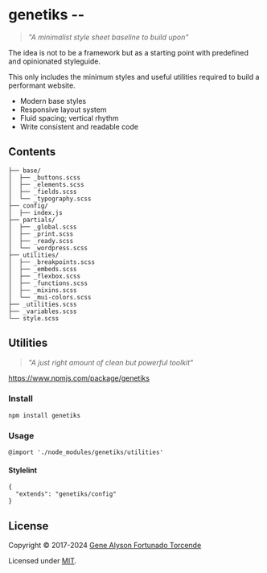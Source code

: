 # genetiks --

> *"A minimalist style sheet baseline to build upon"*

The idea is not to be a framework but as a starting point with predefined and opinionated styleguide.

This only includes the minimum styles and useful utilities required to build a performant website.

- Modern base styles
- Responsive layout system
- Fluid spacing; vertical rhythm
- Write consistent and readable code

## Contents

```
├── base/
│  ├── _buttons.scss
│  ├── _elements.scss
│  ├── _fields.scss
│  └── _typography.scss
├── config/
│  ├── index.js
├── partials/
│  ├── _global.scss
│  ├── _print.scss
│  ├── _ready.scss
│  └── _wordpress.scss
├── utilities/
│  ├── _breakpoints.scss
│  ├── _embeds.scss
│  ├── _flexbox.scss
│  ├── _functions.scss
│  ├── _mixins.scss
│  └── _mui-colors.scss
├── _utilities.scss
├── _variables.scss
└── style.scss
```

## Utilities

> *"A just right amount of clean but powerful toolkit"*

<https://www.npmjs.com/package/genetiks>

### Install

`npm install genetiks`

### Usage

`@import './node_modules/genetiks/utilities'`

#### Stylelint

```
{
  "extends": "genetiks/config"
}
```

## License

Copyright &copy; 2017-2024 [Gene Alyson Fortunado Torcende](https://github.com/kermage)

Licensed under [MIT](LICENSE).
